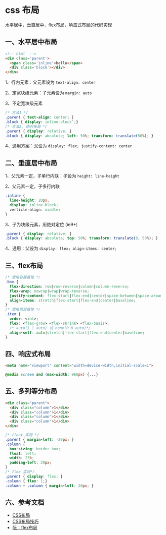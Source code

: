 <!-- 2017/8/8  -->

# css 布局

水平居中，垂直居中，flex布局，响应式布局的代码实现
<!--more-->

## 一、水平居中布局

```html
<!-- html  -->
<div class='parent'>
  <span class='inline'>hello</span>
  <div class='block'></div>
</div>
```

1、行内元素：父元素设为 `text-align: center`

2、定宽块级元素：子元素设为 `margin: auto`

3、不定宽块级元素

```css
/* 方法1 */
.parent { text-align: center; }
.block { display: inline-block`;}
/* 方法2, 绝对布局 */
.parent { display: relative; }
.block { display: absolute; left: 50%; transform: translate(50%); }
```

4、通用方案：父设为 `display: flex; justify-content: center`

## 二、垂直居中布局

1、父元素一定，子单行内联：子设为 `height: line-height`

2、父元素一定，子多行内联

```css
.inline {
  line-height: 20px;
  display: inline-block;
  verticle-align: middle;
}
```

3、子为块级元素，用绝对定位 (ie9+)

```css
.parent { display: relative; }
.block { display: absolute; top: 50%; transform: translate(0, 50%); }
```

4、通用：父设为 `display: flex; align-items: center;`

## 三、flex布局

```css
/* 常用容器属性 */
.box {
  flex-direction: row|row-reverse|column|column-reverse;
  flex-wrap: nowrap|wrap|wrap-reverse;
  justify-content: flex-start|flex-end|center|space-between|space-around;
  align-items: stretch|flex-start|flex-end|center|baseline;
}
/* 常用项目属性 */
.item {
  order: <int>;
  flex: <flex-grow> <flex-shrink> <flex-basis>;
  /* auto(1 1 auto) 或 none(0 0 auto)*/
  align-self: auto|stretch|flex-start|flex-end|center|baseline;
}
```

## 四、响应式布局

```html
<meta name="viewport" content="width=device-width,initial-scale=1">
```

```css
@media screen and (max-width: 960px) {...}
```

## 五、多列等分布局

```html
<div class="parent">
  <div class="column">1</div>
  <div class="column">1</div>
  <div class="column">1</div>
  <div class="column">1</div>
</div>
```

```css
/* float 实现 */
.parent { margin-left: -20px; }
.column {
  box-sizing: border-box;
  float: left;
  width: 25%;
  padding-left: 20px;
}
/* flex 实现*/
.parent { display: flex; }
.column { flex: 1;}
.column + .column { margin-left: 20px; }
```

## 六、参考文档

- [CSS布局](http://web.jobbole.com/90844/)
- [CSS布局技巧](http://www.imooc.com/article/2235)
- [阮：flex布局](http://www.ruanyifeng.com/blog/2015/07/flex-grammar.html)
